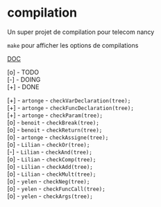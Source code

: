 # compilation
Un super projet de compilation pour telecom nancy


`make` pour afficher les options de compilations

[DOC](http://www.antlr3.org/api/C/main.html)

[o] - TODO <br>
[-] - DOING <br>
[+] - DONE

[+] - `artonge` - `checkVarDeclaration(tree);` <br>
[+] - `artonge` - `checkFuncDeclaration(tree);` <br>
[+] - `artonge` - `checkParam(tree);` <br>
[o] - `benoit` - `checkBreak(tree);` <br>
[o] - `benoit` - `checkReturn(tree);` <br>
[o] - `artonge` - `checkAssigne(tree);` <br>
[o] - `Lilian` - `checkOr(tree);` <br>
[-] - `Lilian` - `checkAnd(tree);` <br>
[o] - `Lilian` - `checkComp(tree);` <br>
[o] - `Lilian` - `checkAdd(tree);` <br>
[o] - `Lilian` - `checkMult(tree);` <br>
[o] - `yelen` - `checkNeg(tree);` <br>
[o] - `yelen` - `checkFuncCall(tree);` <br>
[o] - `yelen` - `checkArgs(tree);` <br>
